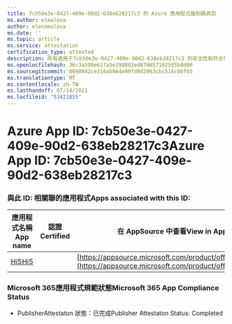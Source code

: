 ```yaml
---
title: 7cb50e3e-0427-409e-90d2-638eb28217c3 的 Azure 應用程式識別碼資訊
ms.author: elmalova
author: elenamalova
ms.date: ''
ms.topic: article
ms.service: attestation
certification_type: attested
description: 所有適用于7cb50e3e-0427-409e-90d2-638eb28217c3 的安全性和符合性資訊資訊。
ms.openlocfilehash: 36c3a599e617a5e298803ed870657102585b8d86
ms.sourcegitcommit: 0098942ce316ab984e09fd9d2063cbc516c8bfb5
ms.translationtype: MT
ms.contentlocale: zh-TW
ms.lasthandoff: 07/14/2021
ms.locfileid: "53421855"
---
```

# <a name="azure-app-id-7cb50e3e-0427-409e-90d2-638eb28217c3"></a><span data-ttu-id="6c02f-103">Azure App ID: 7cb50e3e-0427-409e-90d2-638eb28217c3</span><span class="sxs-lookup"><span data-stu-id="6c02f-103">Azure App ID: 7cb50e3e-0427-409e-90d2-638eb28217c3</span></span>


### <a name="apps-associated-with-this-id"></a><span data-ttu-id="6c02f-104">與此 ID: 相關聯的應用程式</span><span class="sxs-lookup"><span data-stu-id="6c02f-104">Apps associated with this ID:</span></span>
| <span data-ttu-id="6c02f-105">**應用程式名稱**</span><span class="sxs-lookup"><span data-stu-id="6c02f-105">**App name**</span></span> | <span data-ttu-id="6c02f-106">**認證**</span><span class="sxs-lookup"><span data-stu-id="6c02f-106">**Certified**</span></span> | <span data-ttu-id="6c02f-107">**在 AppSource 中查看**</span><span class="sxs-lookup"><span data-stu-id="6c02f-107">**View in AppSource**</span></span> |
|-|-|-|
| [<span data-ttu-id="6c02f-108">Hi5</span><span class="sxs-lookup"><span data-stu-id="6c02f-108">Hi5</span></span>](https://docs.microsoft.com/en-us/microsoft-365-app-certification/forward/WA200001610) |  | [https://appsource.microsoft.com/product/office/WA200001610](https://appsource.microsoft.com/product/office/WA200001610) |

### <a name="microsoft-365-app-compliance-status"></a><span data-ttu-id="6c02f-109">Microsoft 365應用程式規範狀態</span><span class="sxs-lookup"><span data-stu-id="6c02f-109">Microsoft 365 App Compliance Status</span></span>
- <span data-ttu-id="6c02f-110">PublisherAttestaton 狀態：已完成</span><span class="sxs-lookup"><span data-stu-id="6c02f-110">Publisher Attestaton Status: Completed</span></span>
